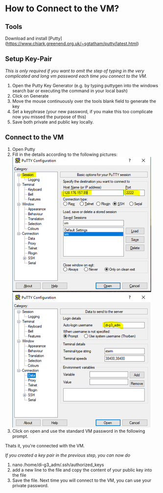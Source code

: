 # How to Connect to the VM?

## Tools 
Download and install [Putty] (https://www.chiark.greenend.org.uk/~sgtatham/putty/latest.html)

## Setup Key-Pair
*This is only required if you want to omit the step of typing in the very complicated and long vm password each time you connect to the VM.*
1. Open the Putty Key Generator (e.g. by typing puttygen into the windows search bar or executing the command in your local bash)
2. Click on Generate
3. Move the mouse continuously over the tools blank field to generate the key
4. Set a keyphrase (your new password, if you make this too complicate now you missed the purpose of this)
5. Save both private and public key locally.

## Connect to the VM
1. Open Putty
2. Fill in the details according to the following pictures:  
![PuTTY 1](/examples/images/Putty1.PNG)  
![PuTTY 2](/examples/images/Putty2.PNG)  
3. Click on open and use the standard VM password in the following prompt.

Thats it, you're connected with the VM.

*If you created a key pair in the previous step, you can now do*
1. nano /home/di-g3_adm/.ssh/authorized_keys
2. add a new line to the file and copy the content of your public key into the file
3. Save the file. Next time you will connect to the VM, you can use your private password.
